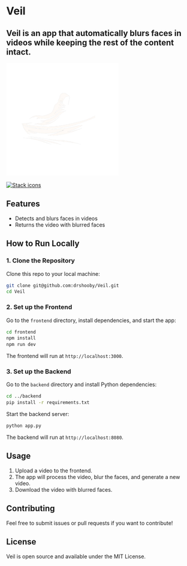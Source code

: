 # Veil

## Veil is an app that automatically blurs faces in videos while keeping the rest of the content intact.

<img src="./frontend/public/VeilA.png" width="300" />

[![Stack icons](https://skillicons.dev/icons?i=ts,next,flask,python,opencv)](https://skillicons.dev)

## Features
- Detects and blurs faces in videos
- Returns the video with blurred faces

## How to Run Locally

### 1. Clone the Repository
Clone this repo to your local machine:
```bash
git clone git@github.com:drshooby/Veil.git
cd Veil
```

### 2. Set up the Frontend
Go to the `frontend` directory, install dependencies, and start the app:
```bash
cd frontend
npm install
npm run dev
```
The frontend will run at `http://localhost:3000`.

### 3. Set up the Backend
Go to the `backend` directory and install Python dependencies:
```bash
cd ../backend
pip install -r requirements.txt
```

Start the backend server:
```bash
python app.py
```
The backend will run at `http://localhost:8080`.

## Usage
1. Upload a video to the frontend.
2. The app will process the video, blur the faces, and generate a new video.
3. Download the video with blurred faces.

## Contributing
Feel free to submit issues or pull requests if you want to contribute!

## License
Veil is open source and available under the MIT License.
